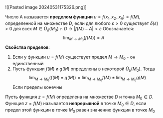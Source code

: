 ![[Pasted image 20240531175326.png]]

Число A называется **пределом функции** $u = f(x_1, x_2..x_n) = f(M)$, определенной на множестве $D$, если для любого $\varepsilon > 0$ существует $\delta(\varepsilon)$ > 0 для всех $M \in \dot{U}_\delta(M_0) \cap{D}$ ->
$|f(M) - A| < \varepsilon$
Обозначается: $$\lim_{M \to M_0}{(f(M))} = A$$
**Свойства пределов**:

1. Если у функции $u = f(M)$ существует предел $M \to M_0$ - он единственный
2. Пусть функции $f(M)$ и $g(M)$ определены в некоторой $\dot{U}_\delta(M_0)$. Тогда $$\lim_{M \to M_0}{(f(M) \pm g(M))} = \lim_{M \to M_0}{f(M)} \pm \lim_{M \to M_0}{g(M)} $$Если пределы конечны

Пусть функция $z = f(M)$ определена на множестве $D$ и точка $M_0 \in D$. Функция $z = f(M)$ называется **непрерывной** в точке $M_0 \in D$, если предел этой функции в точке $M_0$ равен значению функции в точке $M_0$






